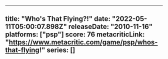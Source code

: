 
---
title: "Who's That Flying?!"
date: "2022-05-11T05:00:07.898Z"
releaseDate: "2010-11-16"
platforms: ["psp"]
score: 76
metacriticLink: "https://www.metacritic.com/game/psp/whos-that-flying!"
series: []
---
